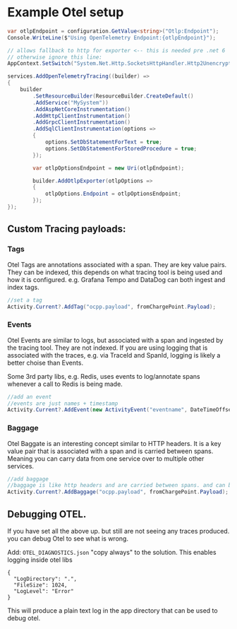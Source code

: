 
# Example Otel setup

```csharp
var otlpEndpoint = configuration.GetValue<string>("Otlp:Endpoint");
Console.WriteLine($"Using OpenTelemetry Endpoint:{otlpEndpoint}");

// allows fallback to http for exporter <-- this is needed pre .net 6
// otherwise ignore this line:
AppContext.SetSwitch("System.Net.Http.SocketsHttpHandler.Http2UnencryptedSupport", true);

services.AddOpenTelemetryTracing((builder) =>
{
    builder
        .SetResourceBuilder(ResourceBuilder.CreateDefault()
        .AddService("MySystem"))
        .AddAspNetCoreInstrumentation()
        .AddHttpClientInstrumentation()
        .AddGrpcClientInstrumentation()
        .AddSqlClientInstrumentation(options =>
        {
            options.SetDbStatementForText = true;
            options.SetDbStatementForStoredProcedure = true;
        });

        var otlpOptionsEndpoint = new Uri(otlpEndpoint);

        builder.AddOtlpExporter(otlpOptions =>
        {
            otlpOptions.Endpoint = otlpOptionsEndpoint;
        });
});
```        

## Custom Tracing payloads:

### Tags

Otel Tags are annotations associated with a span. They are key value pairs. They can be indexed, this depends on what tracing tool is being used and how it is configured.
e.g. Grafana Tempo and DataDog can both ingest and index tags.

```csharp
//set a tag
Activity.Current?.AddTag("ocpp.payload", fromChargePoint.Payload);
```

### Events

Otel Events are similar to logs, but associated with a span and ingested by the tracing tool. They are not indexed.
If you are using logging that is associated with the traces, e.g. via TraceId and SpanId, logging is likely a better choise than Events.

Some 3rd party libs, e.g. Redis, uses events to log/annotate spans whenever a call to Redis is being made.


```csharp
//add an event
//events are just names + timestamp
Activity.Current?.AddEvent(new ActivityEvent("eventname", DateTimeOffset.UtcNow));
```

### Baggage

Otel Baggate is an interesting concept similar to HTTP headers. It is a key value pair that is associated with a span and is carried between spans.
Meaning you can carry data from one service over to multiple other services.

```csharp
//add baggage
//baggage is like http headers and are carried between spans. and can be read via GetBaggageItem
Activity.Current?.AddBaggage("ocpp.payload", fromChargePoint.Payload);
```


## Debugging OTEL.

If you have set all the above up. but still are not seeing any traces produced. you can debug Otel to see what is wrong.

Add: `OTEL_DIAGNOSTICS.json` "copy always" to the solution.
This enables logging inside otel libs
```
{
  "LogDirectory": ".",
  "FileSize": 1024,
  "LogLevel": "Error"
}
```

This will produce a plain text log in the app directory that can be used to debug otel.

